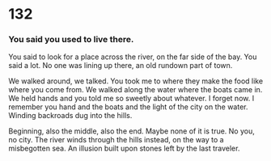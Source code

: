 # 132

### You said you used to live there.

You said to look for a place across the river, on the far side of the bay. You said a lot. No one was lining up there, an old rundown part of town.

We walked around, we talked. You took me to where they make the food like where you come from. We walked along the water where the boats came in. We held hands and you told me so sweetly about whatever. I forget now. I remember you hand and the boats and the light of the city on the water. Winding backroads dug into the hills.

Beginning, also the middle, also the end. Maybe none of it is true. No you, no city. The river winds through the hills instead, on the way to a misbegotten sea. An illusion built upon stones left by the last traveler.
